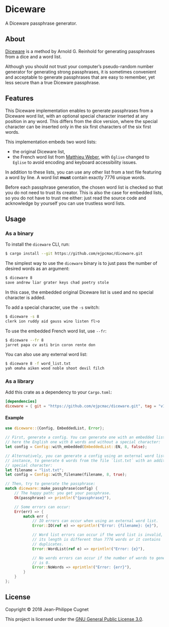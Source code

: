 # Diceware

A Diceware passphrase generator.

## About

[Diceware](http://world.std.com/~reinhold/diceware.html) is a method by Arnold
G. Reinhold for generating passphrases from a dice and a word list.

Although you should not trust your computer’s pseudo-random number generator for
generating strong passphrases, it is sometimes convenient and acceptable to
generate passphrases that are easy to remember, yet less secure than a true
Diceware passphrase.

## Features

This Diceware implementation enables to generate passphrases from a Diceware
word list, with an optional special character inserted at any position in any
word. This differs from the dice version, where the special character can be
inserted only in the six first characters of the six first words.

This implementation embeds two word lists:

* the original Diceware list,
* the French word list from
    [Matthieu Weber](http://weber.fi.eu.org/index.shtml.en#projects), with
    `Église` changed to `Eglise` to avoid encoding and keyboard accessibility
    issues.

In addition to these lists, you can use any other list from a text file
featuring a word by line. A word list **must** contain exactly 7776 unique
words.

Before each passphrase generation, the chosen word list is checked so that you
do not need to trust its creator. This is also the case for embedded lists, so
you do not have to trust me either: just read the source code and acknowledge by
yourself you can use trustless word lists.

## Usage

### As a binary

To install the `diceware` CLI, run:

```sh
$ cargo install --git https://github.com/ejpcmac/diceware.git
```

The simplest way to use the `diceware` binary is to just pass the number of
desired words as an argument:

```sh
$ diceware 8
save andrew liar grater keys chad poetry stole
```

In this case, the embedded original Diceware list is used and no special
character is added.

To add a special character, use the `-s` switch:

```sh
$ diceware -s 8
clerk ion ruddy aid gauss wino listen fl>o
```

To use the embedded French word list, use `--fr`:

```sh
$ diceware --fr 8
jarret papa cv asti brin coron rente don
```

You can also use any external word list:

```sh
$ diceware 8 -f word_list.txt
yah omaha aiken wood noble shoot devil filch
```

### As a library

Add this crate as a dependency to your `Cargo.toml`:

```toml
[dependencies]
diceware = { git = "https://github.com/ejpcmac/diceware.git", tag = "v1.0.1" }
```

#### Example

```rust
use diceware::{Config, EmbeddedList, Error};

// First, generate a config. You can generate one with an embedded list,
// here the English one with 8 words and without a special character:
let config = Config::with_embedded(EmbeddedList::EN, 8, false);

// Alternatively, you can generate a config using an external word list. For
// instance, to generate 6 words from the file `list.txt` with an additional
// special character:
let filename = "list.txt";
let config = Config::with_filename(filename, 8, true);

// Then, try to generate the passphrase:
match diceware::make_passphrase(config) {
    // The happy path: you get your passphrase.
    Ok(passphrase) => println!("{passphrase}"),

    // Some errors can occur:
    Err(err) => {
        match err {
            // IO errors can occur when using an external word list.
            Error::IO(ref e) => eprintln!("Error: {filename}: {e}"),

            // Word list errors can occur if the word list is invalid, i.e.
            // its length is different than 7776 words or it contains
            // duplicates.
            Error::WordList(ref e) => eprintln!("Error: {e}"),

            // No words errors can occur if the number of words to generate
            // is 0.
            Error::NoWords => eprintln!("Error: {err}"),
        }
    }
};
```

## License

Copyright © 2018 Jean-Philippe Cugnet

This project is licensed under the [GNU General Public License 3.0](LICENSE).
